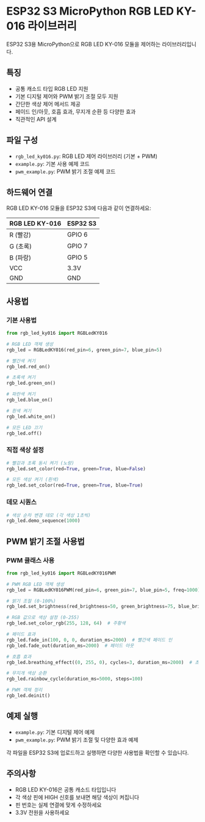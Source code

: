 # ESP32 S3 MicroPython RGB LED KY-016 라이브러리

ESP32 S3용 MicroPython으로 RGB LED KY-016 모듈을 제어하는 라이브러리입니다.

## 특징

- 공통 캐소드 타입 RGB LED 지원
- 기본 디지털 제어와 PWM 밝기 조절 모두 지원
- 간단한 색상 제어 메서드 제공
- 페이드 인/아웃, 호흡 효과, 무지개 순환 등 다양한 효과
- 직관적인 API 설계

## 파일 구성

- `rgb_led_ky016.py`: RGB LED 제어 라이브러리 (기본 + PWM)
- `example.py`: 기본 사용 예제 코드
- `pwm_example.py`: PWM 밝기 조절 예제 코드

## 하드웨어 연결

RGB LED KY-016 모듈을 ESP32 S3에 다음과 같이 연결하세요:

| RGB LED KY-016 | ESP32 S3 |
|----------------|----------|
| R (빨강)       | GPIO 6   |
| G (초록)       | GPIO 7   |
| B (파랑)       | GPIO 5   |
| VCC            | 3.3V     |
| GND            | GND      |

## 사용법

### 기본 사용법

```python
from rgb_led_ky016 import RGBLedKY016

# RGB LED 객체 생성
rgb_led = RGBLedKY016(red_pin=6, green_pin=7, blue_pin=5)

# 빨간색 켜기
rgb_led.red_on()

# 초록색 켜기
rgb_led.green_on()

# 파란색 켜기
rgb_led.blue_on()

# 흰색 켜기
rgb_led.white_on()

# 모든 LED 끄기
rgb_led.off()
```

### 직접 색상 설정

```python
# 빨강과 초록 동시 켜기 (노랑)
rgb_led.set_color(red=True, green=True, blue=False)

# 모든 색상 켜기 (흰색)
rgb_led.set_color(red=True, green=True, blue=True)
```

### 데모 시퀀스

```python
# 색상 순차 변경 데모 (각 색상 1초씩)
rgb_led.demo_sequence(1000)
```

## PWM 밝기 조절 사용법

### PWM 클래스 사용

```python
from rgb_led_ky016 import RGBLedKY016PWM

# PWM RGB LED 객체 생성
rgb_led = RGBLedKY016PWM(red_pin=6, green_pin=7, blue_pin=5, freq=1000)

# 밝기 조절 (0-100%)
rgb_led.set_brightness(red_brightness=50, green_brightness=75, blue_brightness=25)

# RGB 값으로 색상 설정 (0-255)
rgb_led.set_color_rgb(255, 128, 64)  # 주황색

# 페이드 효과
rgb_led.fade_in(100, 0, 0, duration_ms=2000)  # 빨간색 페이드 인
rgb_led.fade_out(duration_ms=2000)  # 페이드 아웃

# 호흡 효과
rgb_led.breathing_effect((0, 255, 0), cycles=3, duration_ms=2000)  # 초록색 호흡

# 무지개 색상 순환
rgb_led.rainbow_cycle(duration_ms=5000, steps=100)

# PWM 객체 정리
rgb_led.deinit()
```

## 예제 실행

- `example.py`: 기본 디지털 제어 예제
- `pwm_example.py`: PWM 밝기 조절 및 다양한 효과 예제

각 파일을 ESP32 S3에 업로드하고 실행하면 다양한 사용법을 확인할 수 있습니다.

## 주의사항

- RGB LED KY-016은 공통 캐소드 타입입니다
- 각 색상 핀에 HIGH 신호를 보내면 해당 색상이 켜집니다
- 핀 번호는 실제 연결에 맞게 수정하세요
- 3.3V 전원을 사용하세요